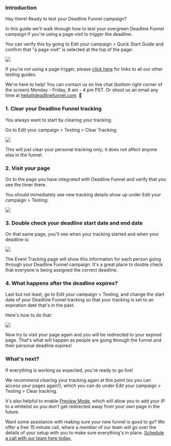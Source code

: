 ### Introduction

Hey there! Ready to test your Deadline Funnel campaign?

In this guide we'll walk through how to test your evergreen Deadline Funnel
campaign if you're using a page visit to trigger the deadline.

You can verify this by going to Edit your campaign > Quick Start Guide and
confirm that "a page visit" is selected at the top of the page:

![](https://d33v4339jhl8k0.cloudfront.net/docs/assets/53974d6ce4b0c76107b109d1/images/5dfd136904286364bc931d93/file-HvTXis0oXC.png)

If you're not using a page trigger, please [click
here](https://documentation.deadlinefunnel.com/article/660-how-to-test-your-deadline-funnel) for links to all our other testing guides.

We're here to help! You can contact us on live chat (bottom right corner of
the screen) Monday - Friday, 8 am - 4 pm PST. Or shoot us an email any time at
help@deadlinefunnel.com. 🙂

### 1\. Clear your Deadline Funnel tracking

You always want to start by clearing your tracking.

Go to Edit your campaign > Testing > Clear Tracking:

![](https://d33v4339jhl8k0.cloudfront.net/docs/assets/53974d6ce4b0c76107b109d1/images/5c50afe32c7d3a66e32dc563/file-0GNyqKRfkL.png)

This will just clear your personal tracking only; it does not affect anyone
else in the funnel.

### 2\. Visit your page

Go to the page you have integrated with Deadline Funnel and verify that you
see the timer there.

You should immediately see new tracking details show up under Edit your
campaign > Testing:

![](https://d33v4339jhl8k0.cloudfront.net/docs/assets/53974d6ce4b0c76107b109d1/images/5c5347ef2c7d3a66e32de0c1/file-jKhQyW9zCg.png)

### 3\. Double check your deadline start date and end date

On that same page, you'll see when your tracking started and when your
deadline is:

![](https://d33v4339jhl8k0.cloudfront.net/docs/assets/53974d6ce4b0c76107b109d1/images/5c5348112c7d3a66e32de0c3/file-H6bWlvWmpI.png)

The Event Tracking page will show this information for each person going
through your Deadline Funnel campaign. It's a great place to double check that
everyone is being assigned the correct deadline.

### 4\. What happens after the deadline expires?

Last but not least, go to Edit your campaign > Testing, and change the start
date of your Deadline Funnel tracking so that your tracking is set to an
expiration date that's in the past.

Here's how to do that:

![](https://d33v4339jhl8k0.cloudfront.net/docs/assets/53974d6ce4b0c76107b109d1/images/5c5234ea042863543ccc69e6/file-UTEnwrJmch.gif)

Now try to visit your page again and you will be redirected to your expired
page. That's what will happen as people are going through the funnel and their
personal deadline expires!

### What's next?

If everything is working as expected, you're ready to go live!

We recommend clearing your tracking again at this point (so you can access
your pages again!), which you can do under Edit your campaign > Testing >
Clear tracking.

It's also helpful to enable [Preview
Mode](https://documentation.deadlinefunnel.com/article/544-preview-mode),
which will allow you to add your IP to a whitelist so you don't get redirected
away from your own page in the future.

Want some assistance with making sure your new funnel is good to go? We offer
a free 15 minute call, where a member of our team will go over the details of
your setup with you to make sure everything's in place. [Schedule a call with
our team here today.](https://deadlinefunnel.com/schedule)

